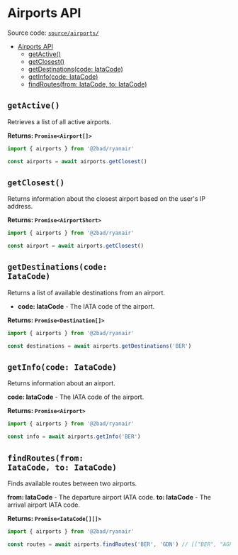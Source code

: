# Airports API

Source code: [`source/airports/`](../source/airports/)

- [Airports API](#airports-api)
  - [getActive()](#getactive)
  - [getClosest()](#getclosest)
  - [getDestinations(code: IataCode)](#getdestinationscode-iatacode)
  - [getInfo(code: IataCode)](#getinfocode-iatacode)
  - [findRoutes(from: IataCode, to: IataCode)](#findroutesfrom-iatacode-to-iatacode)

## <code>getActive()</code>

Retrieves a list of all active airports.

**Returns: `Promise<Airport[]>`**

```typescript
import { airports } from '@2bad/ryanair'

const airports = await airports.getClosest()
```

## <code>getClosest()</code>

Returns information about the closest airport based on the user's IP address.

**Returns: `Promise<AirportShort>`**

```typescript
import { airports } from '@2bad/ryanair'

const airport = await airports.getClosest()
```

## <code>getDestinations(code: IataCode)</code>

Returns a list of available destinations from an airport.

- **code: IataCode** - The IATA code of the airport.

**Returns: `Promise<Destination[]>`**

```typescript
import { airports } from '@2bad/ryanair'

const destinations = await airports.getDestinations('BER')
```

## <code>getInfo(code: IataCode)</code>

Returns information about an airport.

**code: IataCode** - The IATA code of the airport.

**Returns: `Promise<Airport>`**

```typescript
import { airports } from '@2bad/ryanair'

const info = await airports.getInfo('BER')
```

## <code>findRoutes(from: IataCode, to: IataCode)</code>

Finds available routes between two airports.

**from: IataCode** - The departure airport IATA code.
**to: IataCode** - The arrival airport IATA code.

**Returns: `Promise<IataCode[][]>`**

```typescript
import { airports } from '@2bad/ryanair'

const routes = await airports.findRoutes('BER', 'GDN') // [["BER", "AGP", "GDN"], [ "BER", "ALC", "GDN",], ...]
```
